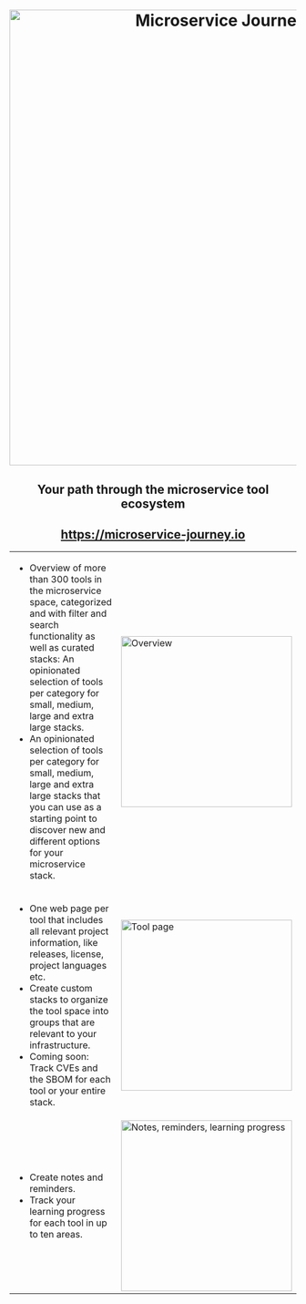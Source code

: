 <h1 align="center">
    <a href="https://microservice-journey.io/" target="_blank">
        <img width="800" alt="Microservice Journey Logo" src="https://github.com/user-attachments/assets/bd3ea414-89fe-4c22-b44e-853fa6e09f97" />
    </a>
</h1>

<h2 align="center">Your path through the microservice tool ecosystem</h2>

<h2 align="center">
    <a href="https://microservice-journey.io/" target="_blank">
        https://microservice-journey.io
    </a>
</h2>

<table>
    <tr>
        <td>
            <ul>
                <li>Overview of more than 300 tools in the microservice space, categorized and with filter and search functionality as well as curated stacks: An opinionated selection of tools per category for small, medium, large and extra large stacks.</li>
                <li>An opinionated selection of tools per category for small, medium, large and extra large stacks that you can use as a starting point to discover new and different options for your microservice stack.</li>
            </ul>
        </td>
        <td>
            <img width="300px" alt="Overview" src="https://github.com/user-attachments/assets/0377a45f-2e0b-463a-ba06-5766c68ea884" /> 
        </td>
    </tr>
    <tr>
        <td>
            <ul>
                <li>One web page per tool that includes all relevant project information, like releases, license, project languages etc.</li>
                <li>Create custom stacks to organize the tool space into groups that are relevant to your infrastructure.</li>
                <li>Coming soon: Track CVEs and the SBOM for each tool or your entire stack.</li>
            </ul>
        </td>
        <td>
            <img width="300px" alt="Tool page" src="https://github.com/user-attachments/assets/d4a6ad1e-1a54-4551-acfe-1006fc107e32" />
        </td>
    </tr>
    <tr>
        <td>
            <ul>
                <li>Create notes and reminders.</li>
                <li>Track your learning progress for each tool in up to ten areas.</li>
            </ul>
        </td>
        <td>
            <img width="300px" alt="Notes, reminders, learning progress" src="https://github.com/user-attachments/assets/d01a5f95-dad4-4bed-b6f5-2cd5da123a3b" />
        </td>
    </tr>
</table>
